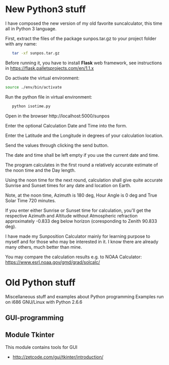 New Python3 stuff
=================

I have composed the new version of my old favorite suncalculator, this time all in Python 3 language.

First, extract the files of the package sunpos.tar.gz to your project folder with any name:
```bash
   tar -xf sunpos.tar.gz
```

Before running it, you have to install <b>Flask</b> web framework, see instructions in https://flask.palletsprojects.com/en/1.1.x

Do activate the virtual environment:
```bash
source ./env/bin/activate
```

Run the python file in virtual environment:
```bash
   python isotime.py
```

Open in the browser http://localhost:5000/sunpos

Enter the optional Calculation Date and Time into the form.

Enter the Latitude and the Longitude in degrees of your calculation location.

Send the values through clicking the send button.

The date and time shall be left empty if you use the current date and time.

The program calculates in the first round a relatively accurate estimate of the noon time and the Day length.

Using the noon time for the next round, calculation shall give quite accurate Sunrise and Sunset times for any date and location on Earth.

Note, at the noon time, Azimuth is 180 deg, Hour Angle is 0 deg and True Solar Time 720 minutes.

If you enter either Sunrise or Sunset time for calculation, you'll get the respective Azimuth and Altitude without Atmospheric refraction approximately -0.833 deg below horizon (coresponding to Zenith 90.833 deg).

I have made my Sunposition Calculator mainly for learning purpose to myself and for those who may be interested in it. I know there are already many others, much better than mine. 

You may compare the calculation results e.g. to NOAA Calculator:
   https://www.esrl.noaa.gov/gmd/grad/solcalc/
   

Old Python stuff
==================
Miscellaneous stuff and examples about Python programming
Examples run on i686 GNU/Linux with Python 2.6.6

GUI-programming
---------------

Module Tkinter
--------------
This module contains tools for GUI
- http://zetcode.com/gui/tkinter/introduction/
